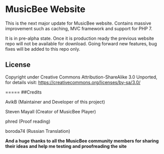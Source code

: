 # MusicBee Website


This is the next major update for MusicBee website. Contains massive improvement such as caching, MVC framework and support for PHP 7.

It is in pre-alpha state. Once it is production ready the previous website repo will not be available for download. 
Going forward new features, bug fixes will be added to this repo only.

## License
 Copyright under Creative Commons Attribution-ShareAlike 3.0 Unported, for details visit: https://creativecommons.org/licenses/by-sa/3.0/
 
 
 =====
 ##Credits
 
 AvikB (Maintainer and Developer of this project)
 
 Steven Mayall (Creator of MusicBee Player)
 
 phred (Proof reading)
 
 boroda74 (Russian Translation)
 
 

  **And a huge thanks to all the MusicBee community members for sharing their ideas and help me testing and proofreading the site**